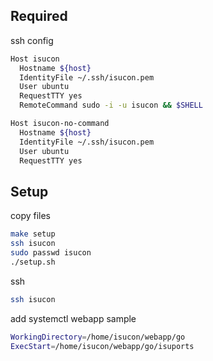 ## Required

ssh config

```bash
Host isucon
  Hostname ${host}
  IdentityFile ~/.ssh/isucon.pem
  User ubuntu
  RequestTTY yes
  RemoteCommand sudo -i -u isucon && $SHELL

Host isucon-no-command
  Hostname ${host}
  IdentityFile ~/.ssh/isucon.pem
  User ubuntu
  RequestTTY yes
```

## Setup

copy files


```bash
make setup
ssh isucon
sudo passwd isucon
./setup.sh
```

ssh

```bash
ssh isucon
```

add systemctl webapp sample

```bash
WorkingDirectory=/home/isucon/webapp/go
ExecStart=/home/isucon/webapp/go/isuports
```
